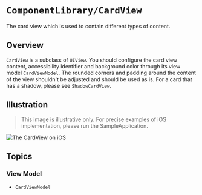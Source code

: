 # ``ComponentLibrary/CardView``

The card view which is used to contain different types of content.

## Overview

`CardView` is a subclass of `UIView`. You should configure the card view content, accessibility identifier and background color through its view model ``CardViewModel``. The rounded corners and padding around the content of the view shouldn't be adjusted and should be used as is. For a card that has a shadow, please see ``ShadowCardView``.

## Illustration

> This image is illustrative only. For precise examples of iOS implementation, please run the SampleApplication.

![The CardView on iOS](CardView)

## Topics

### View Model

- ``CardViewModel``
